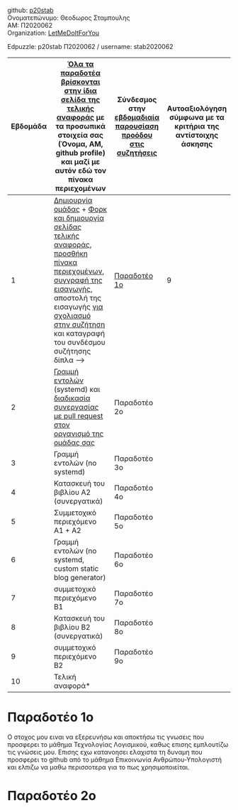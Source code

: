 github: [p20stab](https://github.com/p20stab) <br>
Ονοματεπώνυμο: Θεοδωρος Σταμπουλης <br>
ΑΜ: Π2020062 <br>
Organization: [LetMeDoItForYou](https://github.com/LetMeDoItForYou)

Edpuzzle: p20stab Π2020062 / username: stab2020062

| Εβδομάδα | [Όλα τα παραδοτέα βρίσκονται στην ίδια σελίδα της τελικής αναφοράς](https://epidrome.github.io/teaching/deliverables/) με τα προσωπικά στοιχεία σας (Όνομα, ΑΜ, github profile) και μαζί με αυτόν εδώ τον πίνακα περιεχομένων | Σύνδεσμος στην [εβδομαδιαία παρουσίαση προόδου στις συζητήσεις](https://github.com/courses-ionio/help/discussions/categories/show-and-tell) | Αυτοαξιολόγηση σύμφωνα με τα κριτήρια της αντίστοιχης άσκησης |
| --- | --- | --- | --- |
| 1 | [Δημιουργία ομάδας](https://epidrome.github.io/teaching/team/) + [Φορκ και δημιουργία σελίδας τελικής αναφοράς](https://epidrome.github.io/teaching/guide/), [προσθήκη πίνακα περιεχομένων](https://raw.githubusercontent.com/courses-ionio/sw/master/README.md), [συγγραφή της εισαγωγής](https://epidrome.github.io/teaching/intro/), αποστολή της εισαγωγής [για σχολιασμό στην συζήτηση](https://github.com/courses-ionio/sw/discussions/categories/show-and-tell) και καταγραφή του συνδέσμου συζήτησης δίπλα --> | [Παραδοτέο 1ο](https://github.com/courses-ionio/sw/discussions/1196) | 9 |
| 2 | [Γραμμή εντολών](https://epidrome.github.io/teaching/cli) (systemd) και [διαδικασία συνεργασίας με pull request στον οργανισμό της ομάδας σας](https://epidrome.github.io/teaching/team) | Παραδοτέο 2ο | |
| 3 | Γραμμή εντολών (no systemd) | Παραδοτέο 3ο | |
| 4 | Κατασκευή του βιβλίου Α2 (συνεργατικά) | Παραδοτέο 4ο | |
| 5 | Συμμετοχικό περιεχόμενο A1 + A2 | Παραδοτέο 5ο | |
| 6 | Γραμμή εντολών (no systemd, custom static blog generator) | Παραδοτέο 6ο | |
| 7 | συμμετοχικό περιεχόμενο B1 | Παραδοτέο 7ο | |
| 8 | Κατασκευή του βιβλίου Β2 (συνεργατικά) | Παραδοτέο 8ο | |
| 9 | συμμετοχικό περιεχόμενο B2 | Παραδοτέο 9ο | |
| 10 | Τελική αναφορά* | | |

<h1>Παραδοτέο 1ο</h1>
Ο στοχος μου ειναι να εξερευνήσω και αποκτήσω τις γνωσεις που προσφερει το μάθημα Τεχνολογίας Λογισμικού, καθως επισης εμπλουτίζω τις γνώσεις μου. Επισης εχω κατανοησει ελαχιστα τη δυναμη που προσφερει το github από το μάθημα Επικοινωνία Ανθρώπου-Υπολογιστή και ελπιζω να μαθω περισσοτερα για το πως χρησιμοποιείται.

<h1>Παραδοτέο 2ο</h1>
